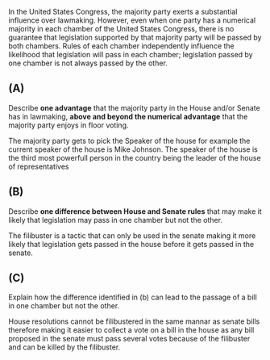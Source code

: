 

In the United States Congress, the majority party exerts a substantial influence over lawmaking. However, even when one party has a numerical majority in each chamber of the United States Congress, there is no guarantee that legislation supported by that majority party will be passed by both chambers. Rules of each chamber independently influence the likelihood that legislation will pass in each chamber; legislation passed by one chamber is not always passed by the other.


## (A)
Describe **one advantage** that the majority party in the House and/or Senate has in lawmaking, **above and beyond the numerical advantage** that the majority party enjoys in floor voting.



The majority party gets to pick the Speaker of the house for example the current speaker of the house is Mike Johnson. The speaker of the house is the third most powerfull person in the country being the leader of the house of representatives 



## (B)
Describe **one difference between House and Senate rules** that may make it likely that legislation may pass in one chamber but not the other.


The filibuster is a tactic that can only be used in the senate making it more likely that legislation gets passed in the house before it gets passed in the senate.

## (C)
Explain how the difference identified in (b) can lead to the passage of a bill in one chamber but not the other.

House resolutions cannot be filibustered in the same mannar as senate bills therefore making it easier to collect a vote on a bill in the house as any bill proposed in the senate must pass several votes because of the filibuster and can be killed by the  filibuster. 